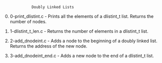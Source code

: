 			     Doubly Linked Lists
0. 0-print_dlistint.c - Prints all the elements of a dlistint_t list. Returns the number of nodes.

1. 1-dlistint_t_len.c - Returns the number of elements in a dlistint_t list.

2. 2-add_dnodeint.c - Adds a node to the beginning of a doubly linked list. Returns the address of the new node.

3. 3-add_dnodeint_end.c - Adds a new node to the end of a dlistint_t list.
